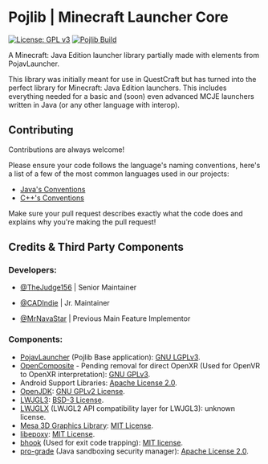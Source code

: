 # Pojlib | Minecraft Launcher Core
[![License: GPL v3](https://img.shields.io/badge/License-GPLv3-blue.svg)](https://www.gnu.org/licenses/gpl-3.0)
[![Pojlib Build](https://github.com/QuestCraftPlusPlus/Pojlib/actions/workflows/gradle.yml/badge.svg)](https://github.com/QuestCraftPlusPlus/Pojlib/actions/workflows/gradle.yml)

A Minecraft: Java Edition launcher library partially made with elements from PojavLauncher.

This library was initially meant for use in QuestCraft but has turned into the perfect library for Minecraft: Java Edition launchers. This includes everything needed for a basic and (soon) even advanced MCJE launchers written in Java (or any other language with interop).

## Contributing

Contributions are always welcome!

Please ensure your code follows the language's naming conventions, here's a list of a few of the most common languages used in our projects:

- [Java's Conventions](https://www.oracle.com/java/technologies/javase/codeconventions-namingconventions.html)
- [C++'s Conventions](https://google.github.io/styleguide/cppguide.html)

Make sure your pull request describes exactly what the code does and explains why you're making the pull request!


## Credits & Third Party Components
### Developers:

* [@TheJudge156](https://github.com/thejudge156) | Senior Maintainer

* [@CADIndie](https://github.com/CADIndie) | Jr. Maintainer

* [@MrNavaStar](https://github.com/MrNavaStar) | Previous Main Feature Implementor

### Components:
- [PojavLauncher](https://github.com/PojavLauncherTeam/PojavLauncher) (Pojlib Base application): [GNU LGPLv3](https://github.com/khanhduytran0/PojavLauncher/blob/master/LICENSE).
- [OpenComposite](https://gitlab.com/znixian/OpenOVR) - Pending removal for direct OpenXR (Used for OpenVR to OpenXR interpretation): [GNU GPLv3](https://gitlab.com/znixian/OpenOVR/-/blob/openxr/LICENSE.txt).
- Android Support Libraries: [Apache License 2.0](https://android.googlesource.com/platform/prebuilts/maven_repo/android/+/master/NOTICE.txt).
- [OpenJDK](https://github.com/PojavLauncherTeam/openjdk-multiarch-jdk8u): [GNU GPLv2 License](https://openjdk.java.net/legal/gplv2+ce.html).
- [LWJGL3](https://github.com/PojavLauncherTeam/lwjgl3): [BSD-3 License](https://github.com/LWJGL/lwjgl3/blob/master/LICENSE.md).
- [LWJGLX](https://github.com/PojavLauncherTeam/lwjglx) (LWJGL2 API compatibility layer for LWJGL3): unknown license.
- [Mesa 3D Graphics Library](https://gitlab.freedesktop.org/mesa/mesa): [MIT License](https://docs.mesa3d.org/license.html).
- [libepoxy](https://github.com/anholt/libepoxy): [MIT License](https://github.com/anholt/libepoxy/blob/master/COPYING).
- [bhook](https://github.com/bytedance/bhook) (Used for exit code trapping): [MIT license](https://github.com/bytedance/bhook/blob/main/LICENSE).
- [pro-grade](https://github.com/pro-grade/pro-grade) (Java sandboxing security manager): [Apache License 2.0](https://github.com/pro-grade/pro-grade/blob/master/LICENSE.txt).

